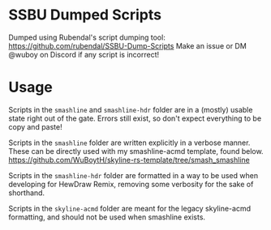 # SSBU Dumped Scripts
Dumped using Rubendal's script dumping tool: https://github.com/rubendal/SSBU-Dump-Scripts
Make an issue or DM @wuboy on Discord if any script is incorrect!

# Usage
Scripts in the `smashline` and `smashline-hdr` folder are in a (mostly) usable state right out of the gate.
Errors still exist, so don't expect everything to be copy and paste!

Scripts in the `smashline` folder are written explicitly in a verbose manner.
These can be directly used with my smashline-acmd template, found below.
https://github.com/WuBoytH/skyline-rs-template/tree/smash_smashline

Scripts in the `smashline-hdr` folder are formatted in a way to be used when
developing for HewDraw Remix, removing some verbosity for the sake of shorthand.

Scripts in the `skyline-acmd` folder are meant for the legacy skyline-acmd formatting,
and should not be used when smashline exists.